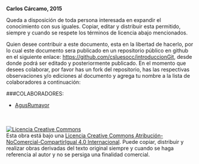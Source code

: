 __Carlos Cárcamo, 2015__

Queda a disposición de toda persona interesada en expandir el conocimiento con sus iguales. Copiar, editar y distribuir esta permitido, siempre y cuando se respete los términos de licencia abajo mencionados. 

Quien desee contribuir a este documento, esta en la libertad de hacerlo, por lo cual este documento sera publicado en un repositorio público en github en el siguiente enlace: https://github.com/csluesocc/introduccionGit, desde donde podrá ser editado y posteriormente publicado. En el momento que desees colaborar, por favor has un fork del repositorio, has las respectivas observaciones y/o ediciones al documento y agrega tu nombre a la lista de colaboradores a continuación:

###COLABORADORES:

- [AgusRumayor](https://github.com/AgusRumayor)

<br><br>
<a rel="license" href="http://creativecommons.org/licenses/by-nc-sa/4.0/"><img alt="Licencia Creative Commons" style="border-width:0" src="https://i.creativecommons.org/l/by-nc-sa/4.0/88x31.png" /></a><br />Esta <span xmlns:dct="http://purl.org/dc/terms/" href="http://purl.org/dc/dcmitype/Text" rel="dct:type">obra</span> está bajo una <a rel="license" href="http://creativecommons.org/licenses/by-nc-sa/4.0/">Licencia Creative Commons Atribución-NoComercial-CompartirIgual 4.0 Internacional</a>.
Puede copiar, distribuir y realizar obras derivadas del texto original siempre y cuando se haga referencia al autor y no se persiga una finalidad comercial. 

